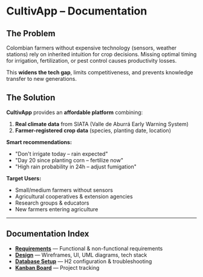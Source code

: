 # CultivApp – Documentation

## The Problem

Colombian farmers without expensive technology (sensors, weather stations) rely on inherited intuition for crop decisions. Missing optimal timing for irrigation, fertilization, or pest control causes productivity losses.

This **widens the tech gap**, limits competitiveness, and prevents knowledge transfer to new generations.

## The Solution

**CultivApp** provides an **affordable platform** combining:
1. **Real climate data** from SIATA (Valle de Aburrá Early Warning System)
2. **Farmer-registered crop data** (species, planting date, location)

**Smart recommendations:**
- "Don't irrigate today – rain expected"
- "Day 20 since planting corn – fertilize now"
- "High rain probability in 24h – adjust fumigation"

**Target Users:**
- Small/medium farmers without sensors
- Agricultural cooperatives & extension agencies
- Research groups & educators
- New farmers entering agriculture

---

## Documentation Index

- **[Requirements](analysis/index.md)** — Functional & non-functional requirements
- **[Design](design/index.md)** — Wireframes, UI, UML diagrams, tech stack
- **[Database Setup](db-setup.md)** — H2 configuration & troubleshooting
- **[Kanban Board](https://trello.com/b/irs5xrZO/tablero-kanban-mvp-cultivapp)** — Project tracking
